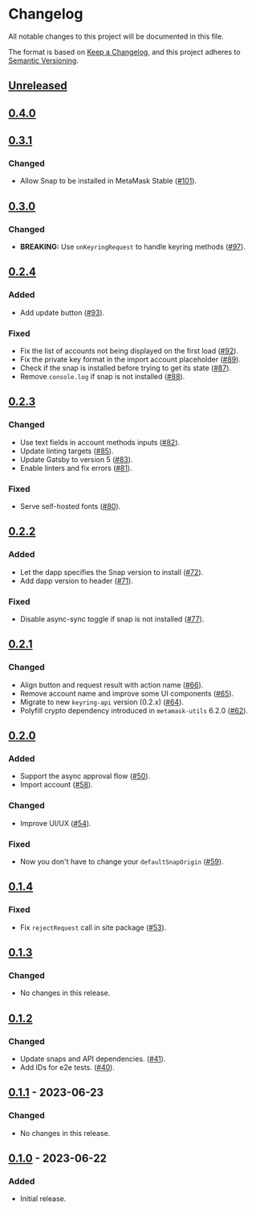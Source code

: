 # Changelog

All notable changes to this project will be documented in this file.

The format is based on [Keep a Changelog](https://keepachangelog.com/en/1.0.0/),
and this project adheres to [Semantic Versioning](https://semver.org/spec/v2.0.0.html).

## [Unreleased]

## [0.4.0]

## [0.3.1]

### Changed

- Allow Snap to be installed in MetaMask Stable ([#101](https://github.com/MetaMask/snap-simple-keyring/pull/101)).

## [0.3.0]

### Changed

- **BREAKING:** Use `onKeyringRequest` to handle keyring methods ([#97](https://github.com/MetaMask/snap-simple-keyring/pull/97)).

## [0.2.4]

### Added

- Add update button ([#93](https://github.com/MetaMask/snap-simple-keyring/pull/93)).

### Fixed

- Fix the list of accounts not being displayed on the first load ([#92](https://github.com/MetaMask/snap-simple-keyring/pull/92)).
- Fix the private key format in the import account placeholder ([#89](https://github.com/MetaMask/snap-simple-keyring/pull/89)).
- Check if the snap is installed before trying to get its state ([#87](https://github.com/MetaMask/snap-simple-keyring/pull/87)).
- Remove `console.log` if snap is not installed ([#88](https://github.com/MetaMask/snap-simple-keyring/pull/88)).

## [0.2.3]

### Changed

- Use text fields in account methods inputs ([#82](https://github.com/MetaMask/snap-simple-keyring/pull/82)).
- Update linting targets ([#85](https://github.com/MetaMask/snap-simple-keyring/pull/85)).
- Update Gatsby to version 5 ([#83](https://github.com/MetaMask/snap-simple-keyring/pull/83)).
- Enable linters and fix errors ([#81](https://github.com/MetaMask/snap-simple-keyring/pull/81)).

### Fixed

- Serve self-hosted fonts ([#80](https://github.com/MetaMask/snap-simple-keyring/pull/80)).

## [0.2.2]

### Added

- Let the dapp specifies the Snap version to install ([#72](https://github.com/MetaMask/snap-simple-keyring/pull/72)).
- Add dapp version to header ([#71](https://github.com/MetaMask/snap-simple-keyring/pull/71)).

### Fixed

- Disable async-sync toggle if snap is not installed ([#77](https://github.com/MetaMask/snap-simple-keyring/pull/77)).

## [0.2.1]

### Changed

- Align button and request result with action name ([#66](https://github.com/MetaMask/snap-simple-keyring/pull/66)).
- Remove account name and improve some UI components ([#65](https://github.com/MetaMask/snap-simple-keyring/pull/65)).
- Migrate to new `keyring-api` version (0.2.x) ([#64](https://github.com/MetaMask/snap-simple-keyring/pull/64)).
- Polyfill crypto dependency introduced in `metamask-utils` 6.2.0 ([#62](https://github.com/MetaMask/snap-simple-keyring/pull/62)).

## [0.2.0]

### Added

- Support the async approval flow ([#50](https://github.com/MetaMask/snap-simple-keyring/pull/50)).
- Import account ([#58](https://github.com/MetaMask/snap-simple-keyring/pull/58)).

### Changed

- Improve UI/UX ([#54](https://github.com/MetaMask/snap-simple-keyring/pull/54)).

### Fixed

- Now you don't have to change your `defaultSnapOrigin` ([#59](https://github.com/MetaMask/snap-simple-keyring/pull/59)).

## [0.1.4]

### Fixed

- Fix `rejectRequest` call in site package ([#53](https://github.com/MetaMask/snap-simple-keyring/pull/53)).

## [0.1.3]

### Changed

- No changes in this release.

## [0.1.2]

### Changed

- Update snaps and API dependencies. ([#41](https://github.com/MetaMask/snap-simple-keyring/pull/41)).
- Add IDs for e2e tests. ([#40](https://github.com/MetaMask/snap-simple-keyring/pull/40)).

## [0.1.1] - 2023-06-23

### Changed

- No changes in this release.

## [0.1.0] - 2023-06-22

### Added

- Initial release.

[Unreleased]: https://github.com/MetaMask/snap-simple-keyring/compare/v0.4.0...HEAD
[0.4.0]: https://github.com/MetaMask/snap-simple-keyring/compare/v0.3.1...v0.4.0
[0.3.1]: https://github.com/MetaMask/snap-simple-keyring/compare/v0.3.0...v0.3.1
[0.3.0]: https://github.com/MetaMask/snap-simple-keyring/compare/v0.2.4...v0.3.0
[0.2.4]: https://github.com/MetaMask/snap-simple-keyring/compare/v0.2.3...v0.2.4
[0.2.3]: https://github.com/MetaMask/snap-simple-keyring/compare/v0.2.2...v0.2.3
[0.2.2]: https://github.com/MetaMask/snap-simple-keyring/compare/v0.2.1...v0.2.2
[0.2.1]: https://github.com/MetaMask/snap-simple-keyring/compare/v0.2.0...v0.2.1
[0.2.0]: https://github.com/MetaMask/snap-simple-keyring/compare/v0.1.4...v0.2.0
[0.1.4]: https://github.com/MetaMask/snap-simple-keyring/compare/v0.1.3...v0.1.4
[0.1.3]: https://github.com/MetaMask/snap-simple-keyring/compare/v0.1.2...v0.1.3
[0.1.2]: https://github.com/MetaMask/snap-simple-keyring/compare/v0.1.1...v0.1.2
[0.1.1]: https://github.com/MetaMask/snap-simple-keyring/compare/v0.1.0...v0.1.1
[0.1.0]: https://github.com/MetaMask/snap-simple-keyring/releases/tag/v0.1.0
